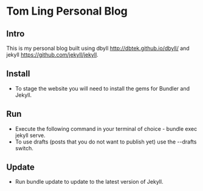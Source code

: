 # Tom Ling Personal Blog

## Intro

This is my personal blog built using dbyll http://dbtek.github.io/dbyll/ and jekyll https://github.com/jekyll/jekyll.

## Install

* To stage the website you will need to install the gems for Bundler and Jekyll.

## Run

* Execute the following command in your terminal of choice - bundle exec jekyll serve.
* To use drafts (posts that you do not want to publish yet) use the --drafts switch.

## Update

* Run bundle update to update to the latest version of Jekyll.

